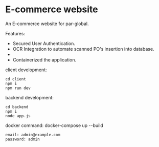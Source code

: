 # E-commerce website
An E-commerce website for par-global.

Features:
 - Secured User Authentication.
 - OCR Integration to automate scanned PO's insertion into database.
 - 
 - Containerized the application.

client development:

    cd client
    npm i
    npm run dev

backend development:

    cd backend
    npm i
    node app.js

docker command:
    docker-compose up --build

    email: admin@example.com
    password: admin
